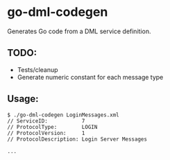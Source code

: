 # go-dml-codegen
Generates Go code from a DML service definition.

## TODO:
* Tests/cleanup
* Generate numeric constant for each message type

## Usage:
```
$ ./go-dml-codegen LoginMessages.xml
// ServiceID:           7
// ProtocolType:        LOGIN
// ProtocolVersion:     1
// ProtocolDescription: Login Server Messages

...
```